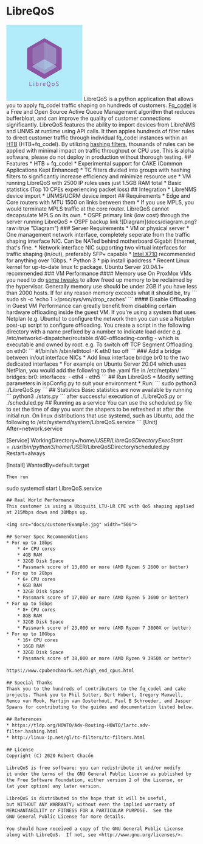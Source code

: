 # LibreQoS
<img src="docs/LibreQoS.png" width="200">
LibreQoS is a python application that allows you to apply fq_codel traffic shaping on hundreds of customers. <a href="https://www.bufferbloat.net/projects/codel/wiki/">Fq_codel</a> is a Free and Open Source Active Queue Management algorithm that reduces bufferbloat, and can improve the quality of customer connections significantly. LibreQoS features the ability to import devices from LibreNMS and UNMS at runtime using API calls. It then apples hundreds of filter rules to direct customer traffic through individual fq_codel instances within an <a href="https://linux.die.net/man/8/tc-htb">HTB</a> (HTB+fq_codel). By utilizing <a href="https://tldp.org/HOWTO/Adv-Routing-HOWTO/lartc.adv-filter.hashing.html">hashing filters</a>, thousands of rules can be applied with minimal impact on traffic throughput or CPU use. This is alpha software, please do not deploy in production without thorough testing.
## Features
* HTB + fq_codel
* Experimental support for CAKE (Common Applications Kept Enhanced)
* TC filters divided into groups with hashing filters to significantly increase efficiency and minimize resource use
   * VM running LibreQoS with 2500 IP rules uses just 1.5GB RAM total
* Basic statistics (Top 10 CPEs experiencing packet loss)
## Integration
* LibreNMS device import
* UNMS/UCRM device import
## Requirements
* Edge and Core routers with MTU 1500 on links between them
   * If you use MPLS, you would terminate MPLS traffic at the core router. LibreQoS cannot decapsulate MPLS on its own.
* OSPF primary link (low cost) through the server running LibreQoS
* OSPF backup link
![Diagram](docs/diagram.png?raw=true "Diagram")
### Server Requirements
* VM or physical server
* One management network interface, completely seperate from the traffic shaping interface NIC. Can be NATed behind motherboard Gigabit Ethernet, that's fine.
* Network interface NIC supporting two virtual interfaces for traffic shaping (in/out), preferably SFP+ capable
  * <a href="https://www.fs.com/products/75600.html">Intel X710</a> recommended for anything over 1Gbps.
* Python 3
  * pip install ipaddress
* Recent Linux kernel for up-to-date linux tc package. Ubuntu Server 20.04.1+ recommended
### VM Performance
#### Memory use
On ProxMox VMs you need to do <a href="https://www.reddit.com/r/Proxmox/comments/asakcb/problem_with_ram_cache/">some tweaks</a>  to allow freed up memory to be reclaimed by the hypervisor. Generally memory use should be under 2GB if you have less than 2000 hosts. If for any reason memory exceeds what it should be, try
```
sudo sh -c 'echo 1 >/proc/sys/vm/drop_caches'
```
#### Disable Offloading in Guest VM
Performance can greatly benefit from disabling certain hardware offloading inside the guest VM. If you're using a system that uses Netplan (e.g. Ubuntu) to configure the network then you can use a Netplan post-up script to configure offloading. You create a script in the following directory with a name prefixed by a number to indicate load order e.g. /etc/networkd-dispatcher/routable.d/40-offloading-config - which is executable and owned by root. e.g. To switch off TCP Segment Offloading on eth0:
```
#!/bin/sh
/sbin/ethtool -K eth0 tso off
```
### Add a bridge between in/out interface NICs
* Add linux interface bridge br0 to the two dedicated interfaces
    * For example on Ubuntu Server 20.04 which uses NetPlan, you would add the following to the .yaml file in /etc/netplan/
```
bridges:
    br0:
      interfaces:
           - eth4
           - eth5
```
## Run LibreQoS
* Modify setting parameters in ispConfig.py to suit your environment
* Run:
```
sudo python3 ./LibreQoS.py
```
## Statistics
Basic statistics are now available by running
```
python3 ./stats.py
```
after successful execution of ./LibreQoS.py or ./scheduled.py
## Running as a service
You can use the scheduled.py file to set the time of day you want the shapers to be refreshed at after the initial run.
On linux distributions that use systemd, such as Ubuntu, add the following to /etc/systemd/system/LibreQoS.service
```
[Unit]
After=network.service

[Service]
WorkingDirectory=/home/$USER/LibreQoSDirectory
ExecStart=/usr/bin/python3 /home/$USER/LibreQoSDirectory/scheduled.py
Restart=always

[Install]
WantedBy=default.target
```
Then run
```
sudo systemctl start LibreQoS.service
```
## Real World Performance
This customer is using a Ubiquiti LTU-LR CPE with QoS shaping applied at 215Mbps down and 30Mbps up.

<img src="docs/customerExample.jpg" width="500">

## Server Spec Recommendations
* For up to 1Gbps
    * 4+ CPU cores
    * 4GB RAM
    * 32GB Disk Space
    * Passmark score of 13,000 or more (AMD Ryzen 5 2600 or better)
* For up to 2Gbps
    * 6+ CPU cores
    * 6GB RAM
    * 32GB Disk Space
    * Passmark score of 17,000 or more (AMD Ryzen 5 3600 or better)
* For up to 5Gbps
    * 8+ CPU cores
    * 8GB RAM
    * 32GB Disk Space
    * Passmark score of 23,000 or more (AMD Ryzen 7 3800X or better)
* For up to 10Gbps
    * 16+ CPU cores
    * 16GB RAM
    * 32GB Disk Space
    * Passmark score of 38,000 or more (AMD Ryzen 9 3950X or better)

https://www.cpubenchmark.net/high_end_cpus.html

## Special Thanks
Thank you to the hundreds of contributors to the fq_codel and cake projects. Thank you to Phil Sutter, Bert Hubert, Gregory Maxwell, Remco van Mook, Martijn van Oosterhout, Paul B Schroeder, and Jasper Spaans for contributing to the guides and documentation listed below.

## References
* https://tldp.org/HOWTO/Adv-Routing-HOWTO/lartc.adv-filter.hashing.html
* http://linux-ip.net/gl/tc-filters/tc-filters.html

## License
Copyright (C) 2020 Robert Chacón

LibreQoS is free software: you can redistribute it and/or modify
it under the terms of the GNU General Public License as published by
the Free Software Foundation, either version 2 of the License, or
(at your option) any later version.

LibreQoS is distributed in the hope that it will be useful,
but WITHOUT ANY WARRANTY; without even the implied warranty of
MERCHANTABILITY or FITNESS FOR A PARTICULAR PURPOSE.  See the
GNU General Public License for more details.

You should have received a copy of the GNU General Public License
along with LibreQoS.  If not, see <http://www.gnu.org/licenses/>.

